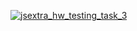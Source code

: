 [![jsextra_hw_testing_task_3](https://github.com/SadliyVI/JSExtra_HW_Testing_3/actions/workflows/main.yml/badge.svg)](https://github.com/SadliyVI/JSExtra_HW_Testing_3/actions/workflows/main.yml)
